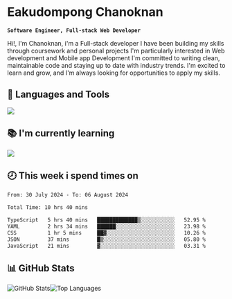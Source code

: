 # Eakudompong Chanoknan

**`Software Engineer, Full-stack Web Developer`**

<p>Hi!, I'm Chanoknan, i'm a Full-stack developer I have been building my skills
through coursework and personal projects I'm particularly interested in Web development
and Mobile app Development I'm committed to writing clean, maintainable
code and staying up to date with industry trends. I'm excited to learn
and grow, and I'm always looking for opportunities to apply my skills.</p>

## 🔧 Languages and Tools

  <a href="https://skillicons.dev">
    <img src="https://skillicons.dev/icons?i=typescript,javascript,html,css,php,java,python,laravel,nodejs,mongodb,react,nextjs,tailwind,mysql,planetscale,postgres,firebase&perline=9" />
  </a>
  
## 📚 I'm currently learning
  <a href="https://skillicons.dev">
    <img src="https://skillicons.dev/icons?i=go,rust,kotlin,androidstudio,graphql,docker,kubernetes,gcp,aws" />
  </a>

## 🕗 This week i spend times on

<!--START_SECTION:waka-->

```txt
From: 30 July 2024 - To: 06 August 2024

Total Time: 10 hrs 40 mins

TypeScript   5 hrs 40 mins   █████████████▒░░░░░░░░░░░   52.95 %
YAML         2 hrs 34 mins   ██████░░░░░░░░░░░░░░░░░░░   23.98 %
CSS          1 hr 5 mins     ██▓░░░░░░░░░░░░░░░░░░░░░░   10.26 %
JSON         37 mins         █▒░░░░░░░░░░░░░░░░░░░░░░░   05.80 %
JavaScript   21 mins         ▓░░░░░░░░░░░░░░░░░░░░░░░░   03.31 %
```

<!--END_SECTION:waka-->

## 📊 GitHub Stats

<p style="display: flex">
  <img alt="GitHub Stats" src="https://github-readme-stats.vercel.app/api?username=EC-9624&show_icons=true&theme=gruvbox&count_private=true"/>
  <img alt="Top Languages" src="https://github-readme-stats.vercel.app/api/top-langs/?username=EC-9624&layout=compact&theme=gruvbox" />  
</p>

